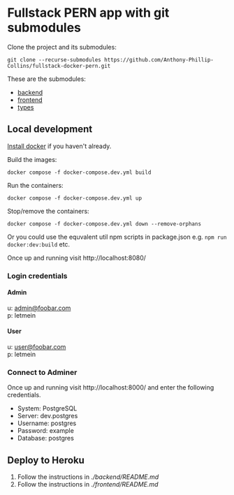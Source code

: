 # Fullstack PERN app with git submodules

Clone the project and its submodules:

```
git clone --recurse-submodules https://github.com/Anthony-Phillip-Collins/fullstack-docker-pern.git
```

These are the submodules:

- [backend](https://github.com/Anthony-Phillip-Collins/fullstack-docker-pern-backend/)
- [frontend](https://github.com/Anthony-Phillip-Collins/fullstack-docker-pern-frontend/)
- [types](https://github.com/Anthony-Phillip-Collins/fullstack-docker-pern-types/)

## Local development

[Install docker](https://docs.docker.com/get-docker/) if you haven't already.

Build the images:

```
docker compose -f docker-compose.dev.yml build
```

Run the containers:

```
docker compose -f docker-compose.dev.yml up
```

Stop/remove the containers:

```
docker compose -f docker-compose.dev.yml down --remove-orphans
```

Or you could use the equvalent util npm scripts in package.json e.g. `npm run docker:dev:build` etc.

Once up and running visit http://localhost:8080/

### Login credentials

#### Admin

u: admin@foobar.com  
p: letmein

#### User

u: user@foobar.com  
p: letmein

### Connect to Adminer

Once up and running visit http://localhost:8000/ and enter the following credentials.

- System: PostgreSQL
- Server: dev.postgres
- Username: postgres
- Password: example
- Database: postgres

## Deploy to Heroku

1. Follow the instructions in _./backend/README.md_
2. Follow the instructions in _./frontend/README.md_
